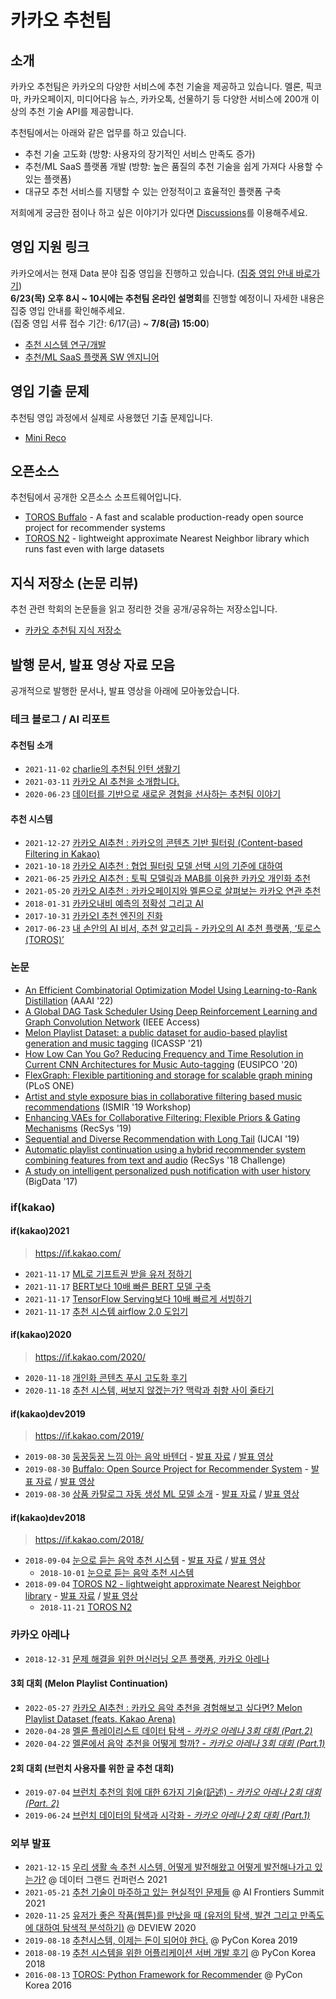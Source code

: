# 카카오 추천팀 <!-- omit in toc -->

## 소개

카카오 추천팀은 카카오의 다양한 서비스에 추천 기술을 제공하고 있습니다. 멜론, 픽코마, 카카오페이지, 미디어다음 뉴스, 카카오톡, 선물하기 등 다양한 서비스에 200개 이상의 추천 기술 API를 제공합니다.

추천팀에서는 아래와 같은 업무를 하고 있습니다.

- 추천 기술 고도화 (방향: 사용자의 장기적인 서비스 만족도 증가)
- 추천/ML SaaS 플랫폼 개발 (방향: 높은 품질의 추천 기술을 쉽게 가져다 사용할 수 있는 플랫폼)
- 대규모 추천 서비스를 지탱할 수 있는 안정적이고 효율적인 플랫폼 구축

저희에게 궁금한 점이나 하고 싶은 이야기가 있다면 [Discussions](https://github.com/kakao/recoteam/discussions)를 이용해주세요.

## 영입 지원 링크

카카오에서는 현재 Data 분야 집중 영입을 진행하고 있습니다. ([집중 영입 안내 바로가기](https://careers.kakao.com/jobs/P-12703))  
**6/23(목) 오후 8시 ~ 10시에는 추천팀 온라인 설명회**를 진행할 예정이니 자세한 내용은 집중 영입 안내를 확인해주세요.  
(집중 영입 서류 접수 기간: 6/17(금) ~ **7/8(금) 15:00**)

- [추천 시스템 연구/개발](https://careers.kakao.com/jobs/P-12733)
- [추천/ML SaaS 플랫폼 SW 엔지니어](https://careers.kakao.com/jobs/P-12731)

## 영입 기출 문제

추천팀 영입 과정에서 실제로 사용했던 기출 문제입니다.

- [Mini Reco](programming_assignments/mini_reco)

## 오픈소스

추천팀에서 공개한 오픈소스 소프트웨어입니다.

- [TOROS Buffalo](https://github.com/kakao/buffalo) - A fast and scalable production-ready open source project for recommender systems
- [TOROS N2](https://github.com/kakao/n2) - lightweight approximate Nearest Neighbor library which runs fast even with large datasets

## 지식 저장소 (논문 리뷰)

추천 관련 학회의 논문들을 읽고 정리한 것을 공개/공유하는 저장소입니다.

- [카카오 추천팀 지식 저장소](https://publish.obsidian.md/kakao-recoteam)

## 발행 문서, 발표 영상 자료 모음

공개적으로 발행한 문서나, 발표 영상을 아래에 모아놓았습니다.

### 테크 블로그 / AI 리포트

#### 추천팀 소개

- `2021-11-02` [charlie의 추천팀 인턴 생활기](https://tech.kakao.com/2021/11/02/charlie-internship/)
- `2021-03-11` [카카오 AI 추천을 소개합니다.](https://tech.kakao.com/2021/03/11/kakao-ai/)
- `2020-06-23` [데이터를 기반으로 새로운 경험을 선사하는 추천팀 이야기](https://tech.kakao.com/2020/06/23/recruit-algorithm-ml/)

#### 추천 시스템

- `2021-12-27` [카카오 AI추천 : 카카오의 콘텐츠 기반 필터링 (Content-based Filtering in Kakao)](https://tech.kakao.com/2021/12/27/content-based-filtering-in-kakao/)
- `2021-10-18` [카카오 AI추천 : 협업 필터링 모델 선택 시의 기준에 대하여](https://tech.kakao.com/2021/10/18/collaborative-filtering/)
- `2021-06-25` [카카오 AI추천 : 토픽 모델링과 MAB를 이용한 카카오 개인화 추천](https://tech.kakao.com/2021/06/25/kakao-ai-recommendation-01/)
- `2021-05-20` [카카오 AI추천 : 카카오페이지와 멜론으로 살펴보는 카카오 연관 추천](https://tech.kakao.com/2021/05/20/kakao-ai-recommendation/)
- `2018-01-31` [카카오내비 예측의 정확성 그리고 AI](https://brunch.co.kr/@kakao-it/193)
- `2017-10-31` [카카오I 추천 엔진의 진화](https://brunch.co.kr/@kakao-it/136)
- `2017-06-23` [내 손안의 AI 비서, 추천 알고리듬 - 카카오의 AI 추천 플랫폼, ‘토로스(TOROS)’](https://brunch.co.kr/@kakao-it/72)

### 논문

- [An Efficient Combinatorial Optimization Model Using Learning-to-Rank Distillation](https://www.aaai.org/AAAI22Papers/AAAI-4140.WooH.pdf) (AAAI '22)
- [A Global DAG Task Scheduler Using Deep Reinforcement Learning and Graph Convolution Network](https://ieeexplore.ieee.org/abstract/document/9626004) (IEEE Access)
- [Melon Playlist Dataset: a public dataset for audio-based playlist generation and music tagging](https://arxiv.org/abs/2102.00201) (ICASSP '21)
- [How Low Can You Go? Reducing Frequency and Time Resolution in Current CNN Architectures for Music Auto-tagging](https://arxiv.org/abs/1911.04824) (EUSIPCO '20)
- [FlexGraph: Flexible partitioning and storage for scalable graph mining](https://journals.plos.org/plosone/article/metrics?id=10.1371/journal.pone.0227032) (PLoS ONE)
- [Artist and style exposure bias in collaborative filtering based music recommendations](https://arxiv.org/abs/1911.04827) (ISMIR '19 Workshop)
- [Enhancing VAEs for Collaborative Filtering: Flexible Priors & Gating Mechanisms](https://arxiv.org/abs/1911.00936) (RecSys '19)
- [Sequential and Diverse Recommendation with Long Tail](https://www.ijcai.org/proceedings/2019/380) (IJCAI '19)
- [Automatic playlist continuation using a hybrid recommender system combining features from text and audio](https://arxiv.org/abs/1901.00450) (RecSys '18 Challenge)
- [A study on intelligent personalized push notification with user history](https://ieeexplore.ieee.org/document/8258081) (BigData '17)

### if(kakao)

#### if(kakao)2021

> <https://if.kakao.com/>

- `2021-11-17` [ML로 기프트권 받을 유저 정하기](https://if.kakao.com/session/26)
- `2021-11-17` [BERT보다 10배 빠른 BERT 모델 구축](https://if.kakao.com/session/27)
- `2021-11-17` [TensorFlow Serving보다 10배 빠르게 서빙하기](https://if.kakao.com/session/28)
- `2021-11-17` [추천 시스템 airflow 2.0 도입기](https://if.kakao.com/session/29)

#### if(kakao)2020

> <https://if.kakao.com/2020/>

- `2020-11-18` [개인화 콘텐츠 푸시 고도화 후기](https://if.kakao.com/2020/session/93)
- `2020-11-18` [추천 시스템, 써보지 않겠는가? 맥락과 취향 사이 줄타기](https://if.kakao.com/2020/session/125)

#### if(kakao)dev2019

> <https://if.kakao.com/2019/>

- `2019-08-30` [둥꿍둥꿍 느낌 아는 음악 바텐더](https://if.kakao.com/2019/program?sessionId=1bfc0d56-3946-4e40-9ab1-523f16d8594a) - [발표 자료](https://mk.kakaocdn.net/dn/if-kakao/conf2019/%EB%B0%9C%ED%91%9C%EC%9E%90%EB%A3%8C_2019/T08-S01.pdf) / [발표 영상](https://mk-v1.kakaocdn.net/dn/if-kakao/conf2019/conf_video_2019/2_103_01_m1.mp4)
- `2019-08-30` [Buffalo: Open Source Project for Recommender System](https://if.kakao.com/2019/program?sessionId=c59d4061-6914-4a65-8fb5-f0a0c6c65b93) - [발표 자료](https://mk.kakaocdn.net/dn/if-kakao/conf2019/%EB%B0%9C%ED%91%9C%EC%9E%90%EB%A3%8C_2019/T08-S02-Buffalo.pdf) / [발표 영상](https://mk-v1.kakaocdn.net/dn/if-kakao/conf2019/conf_video_2019/2_103_02_m1.mp4)
- `2019-08-30` [상품 카탈로그 자동 생성 ML 모델 소개](https://if.kakao.com/2019/program?sessionId=dce0dd84-d054-4b80-8013-b3d58f61bbe8) - [발표 자료](https://mk.kakaocdn.net/dn/if-kakao/conf2019/%EB%B0%9C%ED%91%9C%EC%9E%90%EB%A3%8C_2019/T08-S04.pdf) / [발표 영상](https://mk-v1.kakaocdn.net/dn/if-kakao/conf2019/conf_video_2019/2_103_04_m1.mp4)

#### if(kakao)dev2018

> <https://if.kakao.com/2018/>

- `2018-09-04` [눈으로 듣는 음악 추천 시스템](https://if.kakao.com/2018/program?sessionId=959a3047-0a08-4a42-99ce-35a9210ab49a) - [발표 자료](https://mk.kakaocdn.net/dn/if-kakao/conf2018/%E1%84%82%E1%85%AE%E1%86%AB%E1%84%8B%E1%85%B3%E1%84%85%E1%85%A9%20%E1%84%83%E1%85%B3%E1%86%AE%E1%84%82%E1%85%B3%E1%86%AB%20%E1%84%8B%E1%85%B3%E1%86%B7%E1%84%8B%E1%85%A1%E1%86%A8%20%E1%84%8E%E1%85%AE%E1%84%8E%E1%85%A5%E1%86%AB%20%E1%84%89%E1%85%B5%E1%84%89%E1%85%B3%E1%84%90%E1%85%A6%E1%86%B7.pdf) / [발표 영상](http://tv.kakao.com/v/391418802)
  - `2018-10-01` [눈으로 듣는 음악 추천 시스템](https://brunch.co.kr/@kakao-it/282)
- `2018-09-04` [TOROS N2 - lightweight approximate Nearest Neighbor library](https://if.kakao.com/2018/program?sessionId=ad6ea793-70e6-495c-b154-c765e6339793) - [발표 자료](https://mk.kakaocdn.net/dn/if-kakao/conf2018/TOROS%20N2%20-%20lightweight%20approximate%20Nearest%20Neighbor%20library.pdf) / [발표 영상](http://tv.kakao.com/v/391419278)
  - `2018-11-21` [TOROS N2](https://brunch.co.kr/@kakao-it/300)

### 카카오 아레나

- `2018-12-31` [문제 해결을 위한 머신러닝 오픈 플랫폼, 카카오 아레나](https://brunch.co.kr/@kakao-it/321)

#### 3회 대회 (Melon Playlist Continuation)

- `2022-05-27` [카카오 AI추천 : 카카오 음악 추천을 경험해보고 싶다면? Melon Playlist Dataset (feats. Kakao Arena)](https://tech.kakao.com/2022/05/27/melon-playlist-dataset/)
- `2020-04-28` [멜론 플레이리스트 데이터 탐색 - _카카오 아레나 3회 대회 (Part.2)_](https://brunch.co.kr/@kakao-it/343)
- `2020-04-22` [멜론에서 음악 추천을 어떻게 할까? - _카카오 아레나 3회 대회 (Part.1)_](https://brunch.co.kr/@kakao-it/342)

#### 2회 대회 (브런치 사용자를 위한 글 추천 대회)

- `2019-07-04` [브런치 추천의 힘에 대한 6가지 기술(記述) - _카카오 아레나 2회 대회 (Part. 2)_](https://brunch.co.kr/@kakao-it/333)
- `2019-06-24` [브런치 데이터의 탐색과 시각화 - _카카오 아레나 2회 대회 (Part.1)_](https://brunch.co.kr/@kakao-it/332)

### 외부 발표

- `2021-12-15` [우리 생활 속 추천 시스템, 어떻게 발전해왔고 어떻게 발전해나가고 있는가?](https://www.youtube.com/watch?v=jJfXHo7nNe8) @ 데이터 그랜드 컨퍼런스 2021
- `2021-05-21` [추천 기술이 마주하고 있는 현실적인 문제들](https://www.youtube.com/watch?v=UUY8YEesIVY) @ AI Frontiers Summit 2021
- `2020-11-25` [유저가 좋은 작품(웹툰)를 만났을 때 (유저의 탐색, 발견 그리고 만족도에 대하여 탐색적 분석하기)](https://deview.kr/2020/sessions/332) @ DEVIEW 2020
- `2019-08-18` [추천시스템, 이제는 돈이 되어야 한다.](https://archive.pycon.kr/2019/program/talk-detail/?id=136) @ PyCon Korea 2019
- `2018-08-19` [추천 시스템을 위한 어플리케이션 서버 개발 후기](https://archive.pycon.kr/2018/program/33) @ PyCon Korea 2018
- `2016-08-13` [TOROS: Python Framework for Recommender](https://archive.pycon.kr/2016apac/program/50) @ PyCon Korea 2016

